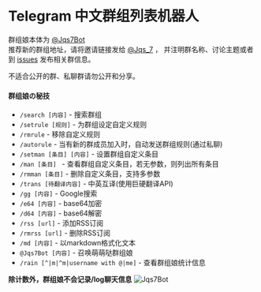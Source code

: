 # Telegram 中文群组列表机器人

群组娘本体为 [@Jqs7Bot](https://telegram.me/Jqs7Bot)<br/>
推荐新的群组地址，请将邀请链接发给
[@Jqs_7](https://telegram.me/Jqs_7) ，
并注明群名称、讨论主题或者到
[issues](https://github.com/jqs7/Jqs7Bot/issues)
发布相关群信息。

不适合公开的群、私聊群请勿公开和分享。

#### 群组娘の秘技

- `/search [内容]`        - 搜索群组
- `/setrule [规则]`       - 为群组设定自定义规则
- `/rmrule`               - 移除自定义规则
- `/autorule`             - 当有新的群成员加入时，自动发送群组规则(通过私聊)
- `/setman [条目] [内容]` - 设置群组自定义条目
- `/man [条目] `          - 查看群组自定义条目，若无参数，则列出所有条目
- `/rmman [条目]`         - 删除自定义条目，支持多参数
- `/trans [待翻译内容]`   - 中英互译(使用巨硬翻译API)
- `/gg [内容]`            - Google搜索
- `/e64 [内容]`           - base64加密
- `/d64 [内容]`           - base64解密
- `/rss [url]`            - 添加RSS订阅
- `/rmrss [url]`          - 删除RSS订阅
- `/md [内容]`            - 以markdown格式化文本
- `@Jqs7Bot [内容]`       - 召唤萌萌哒群组娘
- `/rain [^|m|^m|username with @|me]` - 查看群组娘统计信息

**除计数外，群组娘不会记录/log聊天信息**
![Jqs7Bot](http://ww2.sinaimg.cn/large/71d9577dgw1eu5kuwdr3yj21kw1k7qhp.jpg)
